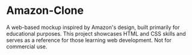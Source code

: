 # Amazon-Clone
A web-based mockup inspired by Amazon's design, built primarily for educational purposes. This project showcases HTML and CSS skills and serves as a reference for those learning web development. Not for commercial use.
